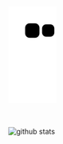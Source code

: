 ![snake gif](https://github.com/ssseok/ssseok/blob/output/github-contribution-grid-snake.svg)

<br>

<div>
  
  ![github stats](https://github-readme-stats.vercel.app/api?username=danmin20)

</div>
